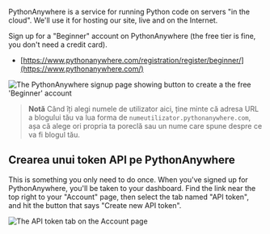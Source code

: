 PythonAnywhere is a service for running Python code on servers "in the cloud". We'll use it for hosting our site, live and on the Internet.

Sign up for a "Beginner" account on PythonAnywhere (the free tier is fine, you don't need a credit card).

* [https://www.pythonanywhere.com/registration/register/beginner/](https://www.pythonanywhere.com/)

![The PythonAnywhere signup page showing button to create a the free 'Beginner' account](images/pythonanywhere_beginner_account_button.png)

> **Notă** Când îți alegi numele de utilizator aici, ține minte că adresa URL a blogului tău va lua forma de `numeutilizator.pythonanywhere.com`, așa că alege ori propria ta poreclă sau un nume care spune despre ce va fi blogul tău.

## Crearea unui token API pe PythonAnywhere

This is something you only need to do once. When you've signed up for PythonAnywhere, you'll be taken to your dashboard. Find the link near the top right to your "Account" page, then select the tab named "API token", and hit the button that says "Create new API token".

![The API token tab on the Account page](../deploy/images/pythonanywhere_create_api_token.png)